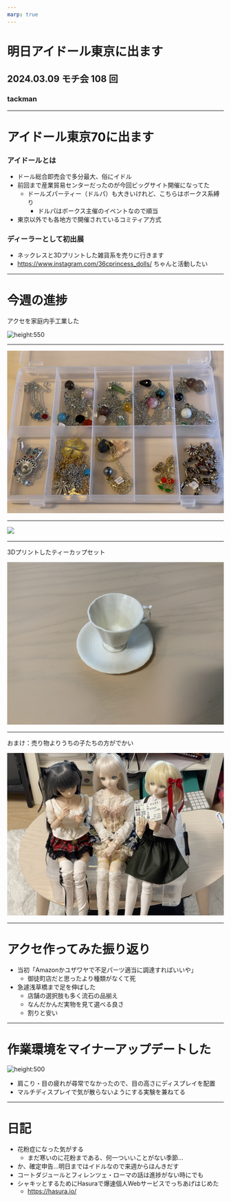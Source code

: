 ```yaml
---
marp: true
---
```


# 明日アイドール東京に出ます

## 2024.03.09 モチ会 108 回

### tackman

---

# アイドール東京70に出ます

### アイドールとは

- ドール総合即売会で多分最大、俗にイドル
- 前回まで産業貿易センターだったのが今回ビッグサイト開催になってた
  - ドールズパーティー（ドルパ）も大きいけれど、こちらはボークス系縛り
    - ドルパはボークス主催のイベントなので順当
- 東京以外でも各地方で開催されているコミティア方式

### ディーラーとして初出展

- ネックレスと3Dプリントした雑貨系を売りに行きます
- https://www.instagram.com/36cprincess_dolls/ ちゃんと活動したい
 
---

# 今週の進捗

アクセを家庭内手工業した

![height:550](idoll-wip.jpg)


---

![](idoll-product.jpg)

---

![](idoll-senzai.jpg)

---

3Dプリントしたティーカップセット

![height:600](teacup.jpg)

---

おまけ：売り物よりうちの子たちの方がでかい

![height:600](idoll-uchinoko.jpg)

---

# アクセ作ってみた振り返り

- 当初「Amazonかユザワヤで不足パーツ適当に調達すればいいや」
  - 御徒町店だと思ったより種類がなくて死
- 急遽浅草橋まで足を伸ばした
  - 店舗の選択肢も多く流石の品揃え
  - なんだかんだ実物を見て選べる良さ
  - 割りと安い

---

# 作業環境をマイナーアップデートした

![height:500](workingenv.jpg)

- 肩こり・目の疲れが尋常でなかったので、目の高さにディスプレイを配置
- マルチディスプレイで気が散らないようにする実験を兼ねてる

---

# 日記

- 花粉症になった気がする
  - まだ寒いのに花粉まである、何一ついいことがない季節…
- か、確定申告…明日まではイドルなので来週からほんきだす
- コートダジュールとフィレンツェ・ローマの話は進捗がない時にでも
- シャキッとするためにHasuraで爆速個人Webサービスでっちあげはじめた
  - https://hasura.io/